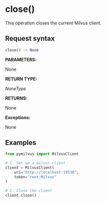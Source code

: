 # close()

This operation closes the current Milvus client.

## Request syntax

```python
close() -> None
```

**PARAMETERS:**

None

**RETURN TYPE:**

*NoneType*

**RETURNS:**

None

**Exceptions:**

None

## Examples

```python
from pymilvus import MilvusClient

# 1. Set up a milvus client
client = MilvusClient(
    uri="http://localhost:19530",
    token="root:Milvus"
)

# 2. Close the client
client.close()
```

